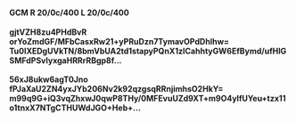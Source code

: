 #### GCM R 20/0c/400 L 20/0c/400
**gjtVZH8zu4PHdBvR**<br/>**orYoZmdGF/MFbCasxRw21+yPRuDzn7TymavOPdDhlhw=**<br/>**Tu0IXEDgUVkTN/8bmVbUA2td1stapyPQnX1zICahhtyGW6EfBymd/ufHIGSMFdPSvlyxgaHRRrRBgp8f...**<br/><br/>
**56xJ8ukw6agT0Jno**<br/>**fPJaXaU2ZN4yxJYb206Nv2k92qzgsqRRnjimhsO2HkY=**<br/>**m99q9G+iQ3vqZhxwJ0qwP8THy/0MFEvuUZd9XT+m9O4yIfUYeu+tzx11o1tnxX7NTgCTHUWdJGO+Heb+...**